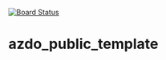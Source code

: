 [![Board Status](https://dev.azure.com/codycarlson-tf-org/e5dfd2cb-7f3a-4211-a647-84b02da95478/2be9d638-5df5-4a3e-89d6-0e3efb7ba848/_apis/work/boardbadge/82e7c926-cfa4-4c7f-9d64-3fb1e964f130)](https://dev.azure.com/codycarlson-tf-org/e5dfd2cb-7f3a-4211-a647-84b02da95478/_boards/board/t/2be9d638-5df5-4a3e-89d6-0e3efb7ba848/Microsoft.RequirementCategory)
# azdo_public_template